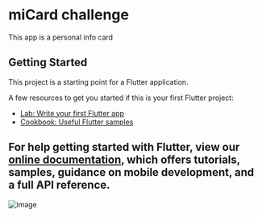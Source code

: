 # miCard challenge


This app is a personal info card 

## Getting Started

This project is a starting point for a Flutter application.

A few resources to get you started if this is your first Flutter project:

- [Lab: Write your first Flutter app](https://flutter.dev/docs/get-started/codelab)
- [Cookbook: Useful Flutter samples](https://flutter.dev/docs/cookbook)

For help getting started with Flutter, view our
[online documentation](https://flutter.dev/docs), which offers tutorials,
samples, guidance on mobile development, and a full API reference.
-----------------------------------------------------------------

![image](https://user-images.githubusercontent.com/50349835/132460020-875a43d8-256b-45b6-860c-0de2456ef722.png)
